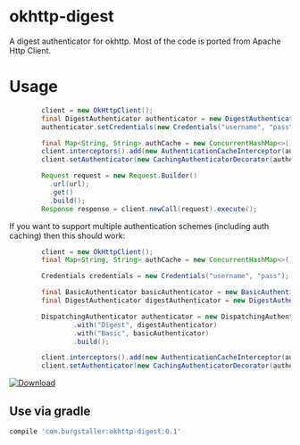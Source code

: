 # okhttp-digest
A digest authenticator for okhttp. Most of the code is 
ported from Apache Http Client.

# Usage

```java
        client = new OkHttpClient();
        final DigestAuthenticator authenticator = new DigestAuthenticator();
        authenticator.setCredentials(new Credentials("username", "pass"));

        final Map<String, String> authCache = new ConcurrentHashMap<>();
        client.interceptors().add(new AuthenticationCacheInterceptor(authCache));
        client.setAuthenticator(new CachingAuthenticatorDecorator(authenticator, authCache));

        Request request = new Request.Builder()
          .url(url);
          .get()
          .build();
        Response response = client.newCall(request).execute();
```

If you want to support multiple authentication schemes (including auth caching) then this should
work:

```java
        client = new OkHttpClient();
        final Map<String, String> authCache = new ConcurrentHashMap<>();

        Credentials credentials = new Credentials("username", "pass");

        final BasicAuthenticator basicAuthenticator = new BasicAuthenticator(credentials);
        final DigestAuthenticator digestAuthenticator = new DigestAuthenticator(credentials);

        DispatchingAuthenticator authenticator = new DispatchingAuthenticator.Builder()
                .with("Digest", digestAuthenticator)
                .with("Basic", basicAuthenticator)
                .build();

        client.interceptors().add(new AuthenticationCacheInterceptor(authCache));
        client.setAuthenticator(new CachingAuthenticatorDecorator(authenticator, authCache));
```

[ ![Download](https://api.bintray.com/packages/rburgst/android/okhttp-digest/images/download.svg) ](https://bintray.com/rburgst/android/okhttp-digest/_latestVersion)

## Use via gradle

```groovy
compile 'com.burgstaller:okhttp-digest:0.1'
```